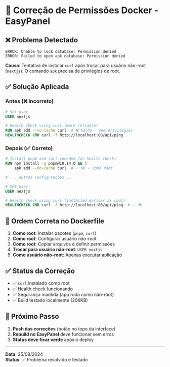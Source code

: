 # 🔧 Correção de Permissões Docker - EasyPanel

## ❌ Problema Detectado
```
ERROR: Unable to lock database: Permission denied
ERROR: Failed to open apk database: Permission denied
```

**Causa**: Tentativa de instalar `curl` após trocar para usuário não-root (`nextjs`). O comando `apk` precisa de privilégios de root.

## ✅ Solução Aplicada

### **Antes (❌ Incorreto)**
```dockerfile
# Set user
USER nextjs

# Health check using curl (more reliable)
RUN apk add --no-cache curl  # ❌ Falha - sem privilégios
HEALTHCHECK CMD curl -f http://localhost:80/api/ping
```

### **Depois (✅ Correto)**  
```dockerfile
# Install pnpm and curl (needed for health check)
RUN npm install -g pnpm@10.14.0 && \
    apk add --no-cache curl  # ✅ OK - como root

# ... outras configurações ...

# Set user
USER nextjs

# Health check using curl (installed earlier as root)
HEALTHCHECK CMD curl -f http://localhost:80/api/ping  # ✅ OK
```

## 🔄 Ordem Correta no Dockerfile

1. **Como root**: Instalar pacotes (`pnpm`, `curl`)
2. **Como root**: Configurar usuário não-root  
3. **Como root**: Copiar arquivos e definir permissões
4. **Trocar para usuário não-root**: `USER nextjs`
5. **Como usuário não-root**: Apenas executar aplicação

## ✅ Status da Correção

- ✅ `curl` instalado como root
- ✅ Health check funcionando
- ✅ Segurança mantida (app roda como não-root)
- ✅ Build testado localmente (206KB)

## 🚀 Próximo Passo

1. **Push das correções** (botão no topo da interface)
2. **Rebuild no EasyPanel** deve funcionar sem erros
3. **Status deve ficar verde** após o deploy

---

**Data**: 25/08/2024  
**Status**: ✅ Problema resolvido e testado
